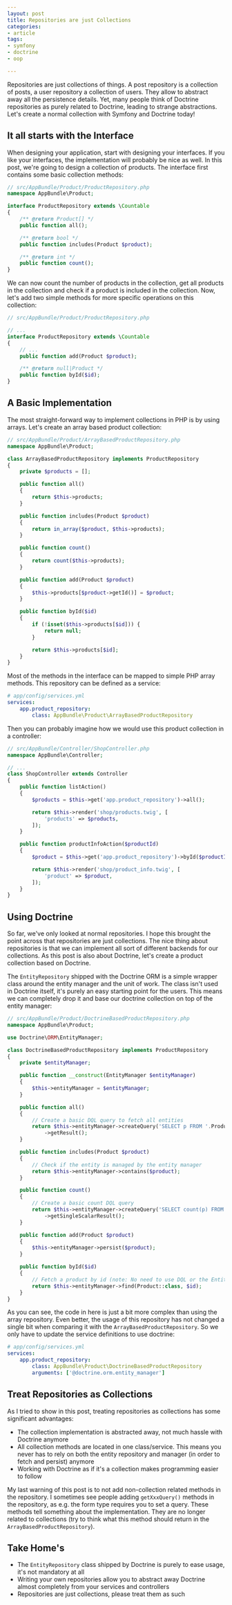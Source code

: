 ```yaml
---
layout: post
title: Repositories are just Collections
categories:
- article
tags:
- symfony
- doctrine
- oop

---
```

Repositories are just collections of things. A post repository is a collection
of posts, a user repository a collection of users. They allow to abstract away
all the persistence details. Yet, many people think of Doctrine repositories as
purely related to Doctrine, leading to strange abstractions. Let's create a
normal collection with Symfony and Doctrine today!

## It all starts with the Interface

When designing your application, start with designing your interfaces. If you
like your interfaces, the implementation will probably be nice as well. In this
post, we're going to design a collection of products. The interface first
contains some basic collection methods:

```php
// src/AppBundle/Product/ProductRepository.php
namespace AppBundle\Product;

interface ProductRepository extends \Countable
{
    /** @return Product[] */
    public function all();

    /** @return bool */
    public function includes(Product $product);

    /** @return int */
    public function count();
}
```

We can now count the number of products in the collection, get all products in
the collection and check if a product is included in the collection. Now, let's
add two simple methods for more specific operations on this collection:

```php
// src/AppBundle/Product/ProductRepository.php

// ...
interface ProductRepository extends \Countable
{
    // ...
    public function add(Product $product);

    /** @return null|Product */
    public function byId($id);
}
```

## A Basic Implementation

The most straight-forward way to implement collections in PHP is by using
arrays. Let's create an array based product collection:

```php
// src/AppBundle/Product/ArrayBasedProductRepository.php
namespace AppBundle\Product;

class ArrayBasedProductRepository implements ProductRepository
{
    private $products = [];

    public function all()
    {
        return $this->products;
    }

    public function includes(Product $product)
    {
        return in_array($product, $this->products);
    }

    public function count()
    {
        return count($this->products);
    }

    public function add(Product $product)
    {
        $this->products[$product->getId()] = $product;
    }

    public function byId($id)
    {
        if (!isset($this->products[$id])) {
            return null;
        }

        return $this->products[$id];
    }
}
```

Most of the methods in the interface can be mapped to simple PHP array
methods. This repository can be defined as a service:

```yaml
# app/config/services.yml
services:
    app.product_repository:
        class: AppBundle\Product\ArrayBasedProductRepository
```

Then you can probably imagine how we would use this product collection in a
controller:

```php
// src/AppBundle/Controller/ShopController.php
namespace AppBundle\Controller;

// ...
class ShopController extends Controller
{
    public function listAction()
    {
        $products = $this->get('app.product_repository')->all();

        return $this->render('shop/products.twig', [
            'products' => $products,
        ]);
    }

    public function productInfoAction($productId)
    {
        $product = $this->get('app.product_repository')->byId($productId);

        return $this->render('shop/product_info.twig', [
            'product' => $product,
        ]);
    }
}
```

## Using Doctrine

So far, we've only looked at normal repositories. I hope this brought the point
across that repositories are just collections. The nice thing about
repositories is that we can implement all sort of different backends for our
collections. As this post is also about Doctrine, let's create a product
collection based on Doctrine.

The `EntityRepository` shipped with the Doctrine ORM is a simple wrapper class
around the entity manager and the unit of work. The class isn't used in
Doctrine itself, it's purely an easy starting point for the users. This means
we can completely drop it and base our doctrine collection on top of the entity
manager:

```php
// src/AppBundle/Product/DoctrineBasedProductRepository.php
namespace AppBundle\Product;

use Doctrine\ORM\EntityManager;

class DoctrineBasedProductRepository implements ProductRepository
{
    private $entityManager;

    public function __construct(EntityManager $entityManager)
    {
        $this->entityManager = $entityManager;
    }

    public function all()
    {
        // Create a basic DQL query to fetch all entities
        return $this->entityManager->createQuery('SELECT p FROM '.Product::class.' p')
            ->getResult();
    }

    public function includes(Product $product)
    {
        // Check if the entity is managed by the entity manager
        return $this->entityManager->contains($product);
    }

    public function count()
    {
        // Create a basic count DQL query
        return $this->entityManager->createQuery('SELECT count(p) FROM '.Product::class.' p')
            ->getSingleScalarResult();
    }

    public function add(Product $product)
    {
        $this->entityManager->persist($product);
    }

    public function byId($id)
    {
        // Fetch a product by id (note: No need to use DQL or the EntityRepository here either!)
        return $this->entityManager->find(Product::class, $id);
    }
}
```

As you can see, the code in here is just a bit more complex than using the
array repository. Even better, the usage of this repository has not changed a
single bit when comparing it with the `ArrayBasedProductRepository`. So we only
have to update the service definitions to use doctrine:

```yaml
# app/config/services.yml
services:
    app.product_repository:
        class: AppBundle\Product\DoctrineBasedProductRepository
        arguments: ['@doctrine.orm.entity_manager']
```

## Treat Repositories as Collections

As I tried to show in this post, treating repositories as collections has some
significant advantages:

 * The collection implementation is abstracted away, not much hassle with
   Doctrine anymore
 * All collection methods are located in one class/service. This means you
   never has to rely on both the entity repository and manager (in order to
   fetch and persist) anymore
 * Working with Doctrine as if it's a collection makes programming easier to
   follow

My last warning of this post is to not add non-collection related methods in
the repository. I sometimes see people adding `getXxxQuery()` methods in the
repository, as e.g. the form type requires you to set a query. These methods
tell something about the implementation. They are no longer related to
collections (try to think what this method should return in the
`ArrayBasedProductRepository`).

## Take Home's

 * The `EntityRepository` class shipped by Doctrine is purely to ease usage,
   it's not mandatory at all
 * Writing your own repositories allow you to abstract away Doctrine almost
   completely from your services and controllers
 * Repositories are just collections, please treat them as such
